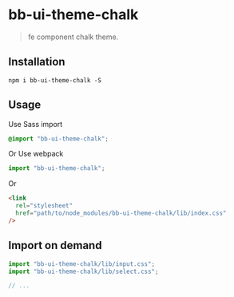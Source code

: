 # bb-ui-theme-chalk

> fe component chalk theme.

## Installation

```shell
npm i bb-ui-theme-chalk -S
```

## Usage

Use Sass import

```css
@import "bb-ui-theme-chalk";
```

Or Use webpack

```javascript
import "bb-ui-theme-chalk";
```

Or

```html
<link
  rel="stylesheet"
  href="path/to/node_modules/bb-ui-theme-chalk/lib/index.css"
/>
```

## Import on demand

```javascript
import "bb-ui-theme-chalk/lib/input.css";
import "bb-ui-theme-chalk/lib/select.css";

// ...
```
